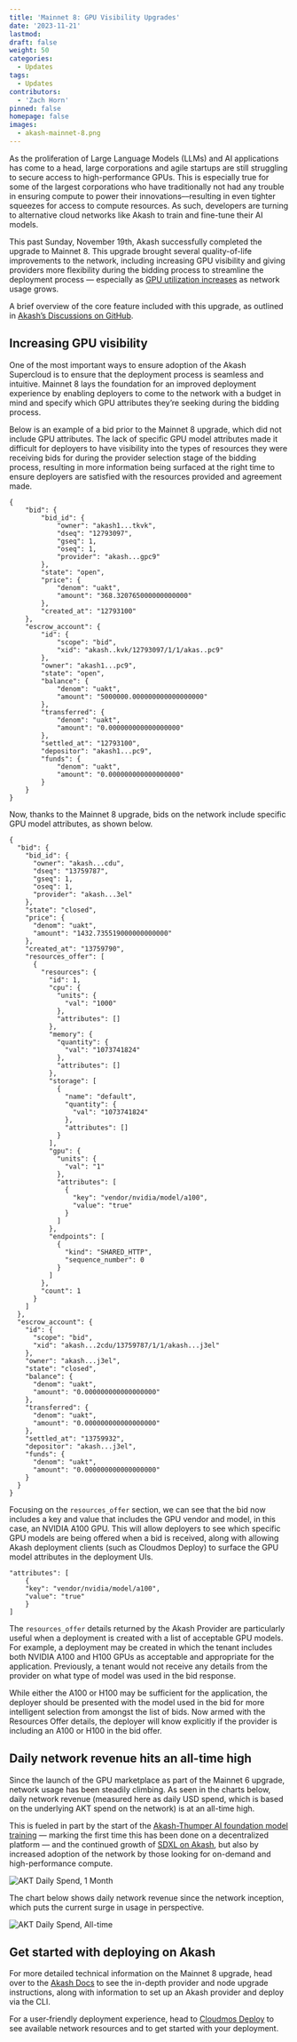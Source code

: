 ```yaml
---
title: 'Mainnet 8: GPU Visibility Upgrades'
date: '2023-11-21'
lastmod:
draft: false
weight: 50
categories:
  - Updates
tags:
  - Updates
contributors:
  - 'Zach Horn'
pinned: false
homepage: false
images:
  - akash-mainnet-8.png
---
```

As the proliferation of Large Language Models (LLMs) and AI applications has come to a head, large corporations and agile startups are still struggling to secure access to high-performance GPUs. This is especially true for some of the largest corporations who have traditionally not had any trouble in ensuring compute to power their innovations––resulting in even tighter squeezes for access to compute resources. As such, developers are turning to alternative cloud networks like Akash to train and fine-tune their AI models.

This past Sunday, November 19th, Akash successfully completed the upgrade to Mainnet 8. This upgrade brought several quality-of-life improvements to the network, including increasing GPU visibility and giving providers more flexibility during the bidding process to streamline the deployment process — especially as [GPU utilization increases](https://deploy.cloudmos.io/graph/graphics-gpu) as network usage grows.

A brief overview of the core feature included with this upgrade, as outlined in [Akash’s Discussions on GitHub](https://github.com/orgs/akash-network/projects/5/views/1?pane=issue&itemId=41817276).

## Increasing GPU visibility
One of the most important ways to ensure adoption of the Akash Supercloud is to ensure that the deployment process is seamless and intuitive. Mainnet 8 lays the foundation for an improved deployment experience by enabling deployers to come to the network with a budget in mind and specify which  GPU attributes they’re seeking during the bidding process. 

Below is an example of a bid prior to the Mainnet 8 upgrade, which did not include GPU attributes. The lack of specific GPU model attributes made it difficult for deployers to have visibility into the types of resources they were receiving bids for during the provider selection stage of the bidding process, resulting in more information being surfaced at the right time to ensure deployers are satisfied with the resources provided and agreement made.

```
{
    "bid": {
        "bid_id": {
            "owner": "akash1...tkvk",
            "dseq": "12793097",
            "gseq": 1,
            "oseq": 1,
            "provider": "akash...gpc9"
        },
        "state": "open",
        "price": {
            "denom": "uakt",
            "amount": "368.320765000000000000"
        },
        "created_at": "12793100"
    },
    "escrow_account": {
        "id": {
            "scope": "bid",
            "xid": "akash..kvk/12793097/1/1/akas..pc9"
        },
        "owner": "akash1...pc9",
        "state": "open",
        "balance": {
            "denom": "uakt",
            "amount": "5000000.000000000000000000"
        },
        "transferred": {
            "denom": "uakt",
            "amount": "0.000000000000000000"
        },
        "settled_at": "12793100",
        "depositor": "akash1...pc9",
        "funds": {
            "denom": "uakt",
            "amount": "0.000000000000000000"
        }
    }
}
```

Now, thanks to the Mainnet 8 upgrade, bids on the network include specific GPU model attributes, as shown below.

```
{
  "bid": {
    "bid_id": {
      "owner": "akash...cdu",
      "dseq": "13759787",
      "gseq": 1,
      "oseq": 1,
      "provider": "akash...3el"
    },
    "state": "closed",
    "price": {
      "denom": "uakt",
      "amount": "1432.735519000000000000"
    },
    "created_at": "13759790",
    "resources_offer": [
      {
        "resources": {
          "id": 1,
          "cpu": {
            "units": {
              "val": "1000"
            },
            "attributes": []
          },
          "memory": {
            "quantity": {
              "val": "1073741824"
            },
            "attributes": []
          },
          "storage": [
            {
              "name": "default",
              "quantity": {
                "val": "1073741824"
              },
              "attributes": []
            }
          ],
          "gpu": {
            "units": {
              "val": "1"
            },
            "attributes": [
              {
                "key": "vendor/nvidia/model/a100",
                "value": "true"
              }
            ]
          },
          "endpoints": [
            {
              "kind": "SHARED_HTTP",
              "sequence_number": 0
            }
          ]
        },
        "count": 1
      }
    ]
  },
  "escrow_account": {
    "id": {
      "scope": "bid",
      "xid": "akash...2cdu/13759787/1/1/akash...j3el"
    },
    "owner": "akash...j3el",
    "state": "closed",
    "balance": {
      "denom": "uakt",
      "amount": "0.000000000000000000"
    },
    "transferred": {
      "denom": "uakt",
      "amount": "0.000000000000000000"
    },
    "settled_at": "13759932",
    "depositor": "akash...j3el",
    "funds": {
      "denom": "uakt",
      "amount": "0.000000000000000000"
    }
  }
}
```

Focusing on the `resources_offer` section, we can see that the bid now includes a key and value that includes the GPU vendor and model, in this case, an NVIDIA A100 GPU. This will allow deployers to see which specific GPU models are being offered when a bid is received, along with allowing Akash deployment clients (such as Cloudmos Deploy) to surface the GPU model attributes in the deployment UIs. 

``` 
"attributes": [
    {
    "key": "vendor/nvidia/model/a100",
    "value": "true"
    }
]
```

The `resources_offer` details returned by the Akash Provider are particularly useful when a deployment is created with a list of acceptable GPU models. For example, a deployment may be created in which the tenant includes both NVIDIA A100 and H100 GPUs as acceptable and appropriate for the application. Previously, a tenant would not receive any details from the provider on what type of model was used in the bid response.

While either the A100 or H100 may be sufficient for the application, the deployer should be presented with the model used in the bid for more intelligent selection from amongst the list of bids. Now armed with the Resources Offer details, the deployer will know explicitly if the provider is including an A100 or H100 in the bid offer.

## Daily network revenue hits an all-time high
Since the launch of the GPU marketplace as part of the Mainnet 6 upgrade, network usage has been steadily climbing. As seen in the charts below, daily network revenue (measured here as daily USD spend, which is based on the underlying AKT spend on the network) is at an all-time high.

This is fueled in part by the start of the [Akash-Thumper AI foundation model training](https://github.com/orgs/akash-network/discussions/300) — marking the first time this has been done on a decentralized platform — and the continued growth of [SDXL on Akash](https://sdxl.akash.network), but also by increased adoption of the network by those looking for on-demand and high-performance compute.

![AKT Daily Spend, 1 Month](daily-spend-1-mo.png)

The chart below shows daily network revenue since the network inception, which puts the current surge in usage in perspective.

![AKT Daily Spend, All-time](daily-spend-all-time.png)

## Get started with deploying on Akash
For more detailed technical information on the Mainnet 8 upgrade, head over to the [Akash Docs](https://docs.akash.network/akash-mainnet8-upgrade) to see the in-depth provider and node upgrade instructions, along with information to set up an Akash provider and deploy via the CLI.

For a user-friendly deployment experience, head to [Cloudmos Deploy](https://deploy.cloudmos.io/) to see available network resources and to get started with your deployment.

